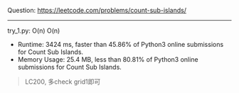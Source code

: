 Question: https://leetcode.com/problems/count-sub-islands/

---

try_1.py: O(n) O(n)

* Runtime: 3424 ms, faster than 45.86% of Python3 online submissions for Count Sub Islands.
* Memory Usage: 25.4 MB, less than 80.81% of Python3 online submissions for Count Sub Islands.

> LC200, 多check grid1即可
